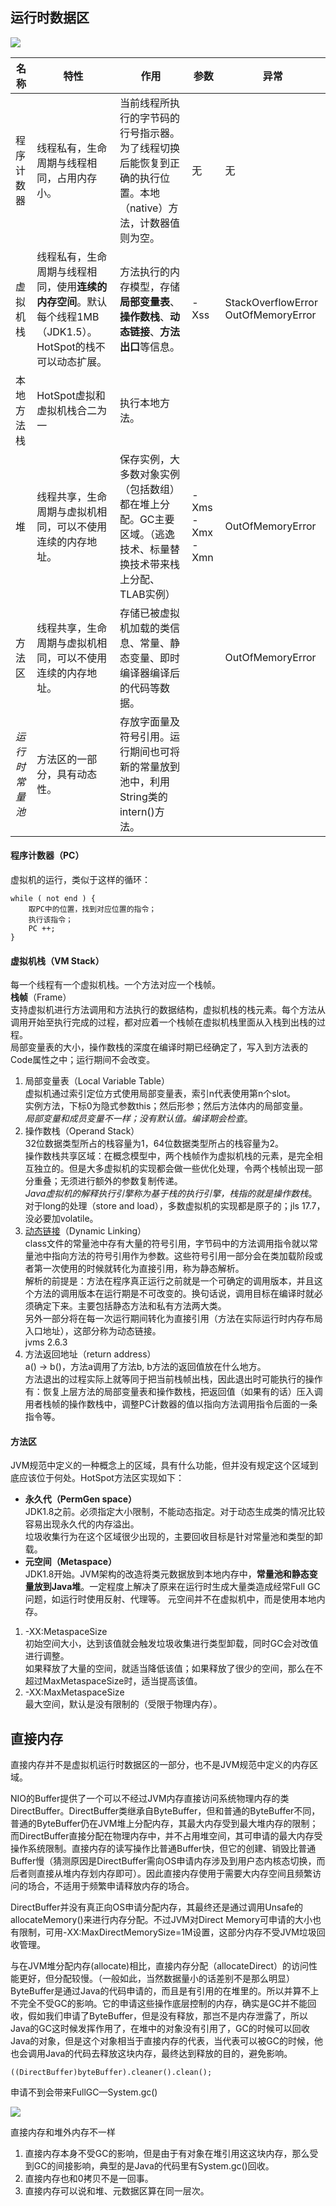 ## 运行时数据区
![](img/JVM内存.png)

| 名称 | 特性 | 作用 | 参数 | 异常 |
|---|---|---|---|---|
| 程序计数器 | 线程私有，生命周期与线程相同，占用内存小。| 当前线程所执行的字节码的行号指示器。为了线程切换后能恢复到正确的执行位置。本地（native）方法，计数器值则为空。| 无 | 无 |
| 虚拟机栈 | 线程私有，生命周期与线程相同，使用**连续的内存空间**。默认每个线程1MB（JDK1.5）。HotSpot的栈不可以动态扩展。| 方法执行的内存模型，存储**局部变量表**、**操作数栈**、**动态链接**、**方法出口**等信息。| -Xss | StackOverflowError OutOfMemoryError |
| 本地方法栈 | HotSpot虚拟和虚拟机栈合二为一 | 执行本地方法。|  |  |
| 堆 | 线程共享，生命周期与虚拟机相同，可以不使用连续的内存地址。| 保存实例，大多数对象实例（包括数组）都在堆上分配。GC主要区域。（逃逸技术、标量替换技术带来栈上分配、TLAB实例）| -Xms -Xmx -Xmn | OutOfMemoryError |
| 方法区 | 线程共享，生命周期与虚拟机相同，可以不使用连续的内存地址。| 存储已被虚拟机加载的类信息、常量、静态变量、即时编译器编译后的代码等数据。|  | OutOfMemoryError |
| *运行时常量池* | 方法区的一部分，具有动态性。| 存放字面量及符号引用。运行期间也可将新的常量放到池中，利用String类的intern()方法。 |  |  |

#### 程序计数器（PC）
虚拟机的运行，类似于这样的循环：
```
while ( not end ) {
    取PC中的位置，找到对应位置的指令；
    执行该指令；
    PC ++;
}
```
#### 虚拟机栈（VM Stack）
每一个线程有一个虚拟机栈。一个方法对应一个栈帧。  
**栈帧**（Frame）  
支持虚拟机进行方法调用和方法执行的数据结构，虚拟机栈的栈元素。每个方法从调用开始至执行完成的过程，都对应着一个栈帧在虚拟机栈里面从入栈到出栈的过程。  
局部变量表的大小，操作数栈的深度在编译时期已经确定了，写入到方法表的Code属性之中；运行期间不会改变。
1. 局部变量表（Local Variable Table）  
虚拟机通过索引定位方式使用局部变量表，索引n代表使用第n个slot。  
实例方法，下标0为隐式参数this；然后形参；然后方法体内的局部变量。  
*局部变量和成员变量不一样；没有默认值。编译期会检查*。
2. 操作数栈（Operand Stack）  
32位数据类型所占的栈容量为1，64位数据类型所占的栈容量为2。  
操作数栈共享区域：在概念模型中，两个栈帧作为虚拟机栈的元素，是完全相互独立的。但是大多虚拟机的实现都会做一些优化处理，令两个栈帧出现一部分重叠；无须进行额外的参数复制传递。  
*Java虚拟机的解释执行引擎称为基于栈的执行引擎，栈指的就是操作数栈*。  
对于long的处理（store and load），多数虚拟机的实现都是原子的；jls 17.7，没必要加volatile。
3. [动态链接](https://blog.csdn.net/qq_41813060/article/details/88379473)（Dynamic Linking）  
class文件的常量池中存有大量的符号引用，字节码中的方法调用指令就以常量池中指向方法的符号引用作为参数。这些符号引用一部分会在类加载阶段或者第一次使用的时候就转化为直接引用，称为静态解析。  
解析的前提是：方法在程序真正运行之前就是一个可确定的调用版本，并且这个方法的调用版本在运行期是不可改变的。换句话说，调用目标在编译时就必须确定下来。主要包括静态方法和私有方法两大类。  
另外一部分将在每一次运行期间转化为直接引用（方法在实际运行时内存布局入口地址），这部分称为动态链接。  
jvms 2.6.3
4. 方法返回地址（return address）  
a() -> b()，方法a调用了方法b, b方法的返回值放在什么地方。  
方法退出的过程实际上就等同于把当前栈帧出栈，因此退出时可能执行的操作有：恢复上层方法的局部变量表和操作数栈，把返回值（如果有的话）压入调用者栈帧的操作数栈中，调整PC计数器的值以指向方法调用指令后面的一条指令等。
#### 方法区
JVM规范中定义的一种概念上的区域，具有什么功能，但并没有规定这个区域到底应该位于何处。HotSpot方法区实现如下：
- **永久代（PermGen space）**  
JDK1.8之前。必须指定大小限制，不能动态指定。对于动态生成类的情况比较容易出现永久代的内存溢出。  
垃圾收集行为在这个区域很少出现的，主要回收目标是针对常量池和类型的卸载。
- **元空间（Metaspace）**  
JDK1.8开始。JVM架构的改造将类元数据放到本地内存中，**常量池和静态变量放到Java堆**。一定程度上解决了原来在运行时生成大量类造成经常Full GC问题，如运行时使用反射、代理等。
元空间并不在虚拟机中，而是使用本地内存。
1. -XX:MetaspaceSize  
初始空间大小，达到该值就会触发垃圾收集进行类型卸载，同时GC会对改值进行调整。  
如果释放了大量的空间，就适当降低该值；如果释放了很少的空间，那么在不超过MaxMetaspaceSize时，适当提高该值。
2. -XX:MaxMetaspaceSize  
最大空间，默认是没有限制的（受限于物理内存）。

## 直接内存
直接内存并不是虚拟机运行时数据区的一部分，也不是JVM规范中定义的内存区域。

NIO的Buffer提供了一个可以不经过JVM内存直接访问系统物理内存的类DirectBuffer。DirectBuffer类继承自ByteBuffer，但和普通的ByteBuffer不同，普通的ByteBuffer仍在JVM堆上分配内存，其最大内存受到最大堆内存的限制；而DirectBuffer直接分配在物理内存中，并不占用堆空间，其可申请的最大内存受操作系统限制。直接内存的读写操作比普通Buffer快，但它的创建、销毁比普通Buffer慢（猜测原因是DirectBuffer需向OS申请内存涉及到用户态内核态切换，而后者则直接从堆内存划内存即可）。因此直接内存使用于需要大内存空间且频繁访问的场合，不适用于频繁申请释放内存的场合。

DirectBuffer并没有真正向OS申请分配内存，其最终还是通过调用Unsafe的allocateMemory()来进行内存分配。不过JVM对Direct Memory可申请的大小也有限制，可用-XX:MaxDirectMemorySize=1M设置，这部分内存不受JVM垃圾回收管理。

与在JVM堆分配内存(allocate)相比，直接内存分配（allocateDirect）的访问性能更好，但分配较慢。（一般如此，当然数据量小的话差别不是那么明显）  
ByteBuffer是通过Java的代码申请的，而且是有引用的在堆里的。所以并算不上不完全不受GC的影响。它的申请这些操作底层控制的内存，确实是GC并不能回收，假如我们申请了ByteBuffer，但是没有释放，那岂不是内存泄露了，所以Java的GC这时候发挥作用了，在堆中的对象没有引用了，GC的时候可以回收Java的对象，但是这个对象相当于直接内存的代表，当代表可以被GC的时候，他也会调用Java的代码去释放这块内存，最终达到释放的目的，避免影响。
```
((DirectBuffer)byteBuffer).cleaner().clean();
```
申请不到会带来FullGC—System.gc()

![](img/直接内存.png)

直接内存和堆外内存不一样
1. 直接内存本身不受GC的影响，但是由于有对象在堆引用这这块内存，那么受到GC的间接影响，典型的是Java的代码里有System.gc()回收。
2. 直接内存也和0拷贝不是一回事。
3. 直接内存可以说和堆、元数据区算在同一层次。
